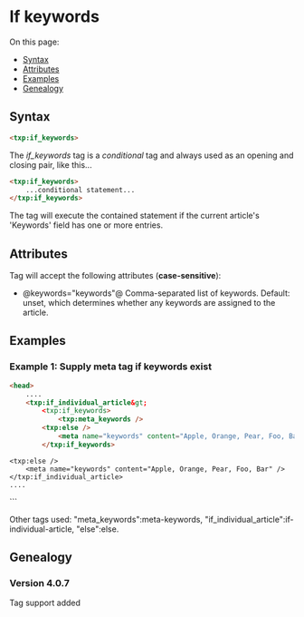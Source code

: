 # If keywords

On this page:

* [Syntax](#user-content-syntax)
* [Attributes](#user-content-attributes)
* [Examples](#user-content-examples)
* [Genealogy](#user-content-genealogy)

## Syntax

```html
<txp:if_keywords>
```

The *if_keywords* tag is a _conditional_ tag and always used as an opening and closing pair, like this...

```html
<txp:if_keywords>
    ...conditional statement...
</txp:if_keywords>
```

The tag will execute the contained statement if the current article's 'Keywords' field has one or more entries.

## Attributes

Tag will accept the following attributes (**case-sensitive**):

* @keywords="keywords"@
Comma-separated list of keywords.
Default: unset, which determines whether any keywords are assigned to the article.

## Examples

### Example 1: Supply meta tag if keywords exist

```html
<head>
    ....
    <txp:if_individual_article&gt;
        <txp:if_keywords>
            <txp:meta_keywords />
        <txp:else />
            <meta name="keywords" content="Apple, Orange, Pear, Foo, Bar" />
        </txp:if_keywords>
```

    <txp:else />
        <meta name="keywords" content="Apple, Orange, Pear, Foo, Bar" />
    </txp:if_individual_article>
    ....
</head>
```

Other tags used: "meta_keywords":meta-keywords, "if_individual_article":if-individual-article, "else":else.

## Genealogy

### Version 4.0.7

Tag support added
